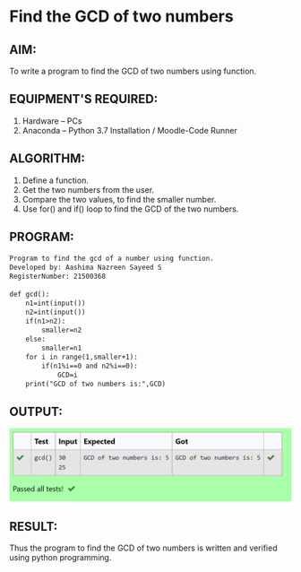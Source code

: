 # Find the GCD of two numbers

## AIM:
To write a program to find the GCD of two numbers using function.

## EQUIPMENT'S REQUIRED:
1. Hardware – PCs
2. Anaconda – Python 3.7 Installation / Moodle-Code Runner

## ALGORITHM:
1. Define a function.
2. Get the two numbers from the user.
3. Compare the two values, to find the smaller number.
4. Use for() and if() loop to find the GCD of the two numbers.

## PROGRAM:
```
Program to find the gcd of a number using function.
Developed by: Aashima Nazreen Sayeed S
RegisterNumber: 21500368

def gcd():
    n1=int(input())
    n2=int(input())
    if(n1>n2):
        smaller=n2
    else:
        smaller=n1
    for i in range(1,smaller+1):
        if(n1%i==0 and n2%i==0):
            GCD=i
    print("GCD of two numbers is:",GCD)
```

## OUTPUT:
![gcd of two number](./output.png)


## RESULT:
Thus the program to find the GCD of two numbers is written and verified using python programming.
